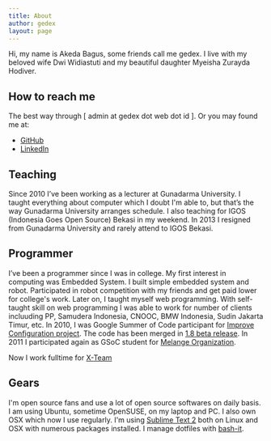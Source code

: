 ```yaml
---
title: About
author: gedex
layout: page
---
```


Hi, my name is Akeda Bagus, some friends call me gedex. I live with my beloved wife Dwi Widiastuti
and my beautiful daughter Myeisha Zurayda Hodiver.

## How to reach me
The best way through [ admin at gedex dot web dot id ]. Or you may found me at:

* [GitHub][1]
* [LinkedIn][2]

## Teaching
Since 2010 I’ve been working as a lecturer at Gunadarma University. I taught everything about computer which
I doubt I'm able to, but that’s the way Gunadarma University arranges schedule.
I also teaching for IGOS (Indonesia Goes Open Source) Bekasi in my weekend.
In 2013 I resigned from Gunadarma University and rarely attend to IGOS Bekasi.

## Programmer
I’ve been a programmer since I was in college. My first interest in computing was Embedded System. I built simple embedded
system and robot. Participated in robot competition with my friends and get paid lower for college's work.
Later on, I taught myself web programming. With self-taught skill on web
programming I was able to work for number of clients incluuding PP, Samudera Indonesia, CNOOC, BMW Indonesia, Sudin Jakarta Timur,
etc. In 2010, I was Google Summer of Code participant for [Improve Configuration project][3]. The code has been merged in
[1.8 beta release][4]. In 2011 I participated again as GSoC student for [Melange Organization][5].

Now I work fulltime for [X-Team](http://x-team.com)

## Gears
I'm open source fans and use a lot of open source softwares on daily basis.
I am using Ubuntu, sometime OpenSUSE, on my laptop and PC. I also own OSX
which now I use regularly. I'm using [Sublime Text 2][6] both on Linux and OSX
with numerous packages installed. I manage dotfiles with [bash-it][7].

 [1]: http://github.com/gedex
 [2]: http://linkedin.com/in/akedabagus
 [3]: https://docs.google.com/Doc?docid=0ARlhX_zps2IwZGQ3OHM4bXJfNWNzOHgzc2ho&hl=en
 [4]: http://www.geeklog.net/article.php/geeklog-1.8.0b1
 [5]: http://code.google.com/p/soc/
 [6]: http://www.sublimetext.com/2
 [7]: https://github.com/gedex/bash-it